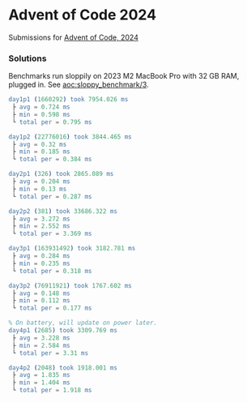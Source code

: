 Advent of Code 2024
=====

Submissions for [Advent of Code, 2024][aoc2024]

### Solutions

Benchmarks run sloppily on 2023 M2 MacBook Pro with 32 GB RAM,
plugged in. See [aoc:sloppy_benchmark/3](./src/aoc.erl).

```erlang
day1p1 (1660292) took 7954.026 ms
 ├ avg = 0.724 ms
 ├ min = 0.598 ms
 └ total per = 0.795 ms

day1p2 (22776016) took 3844.465 ms
 ├ avg = 0.32 ms
 ├ min = 0.185 ms
 └ total per = 0.384 ms

day2p1 (326) took 2865.089 ms
 ├ avg = 0.204 ms
 ├ min = 0.13 ms
 └ total per = 0.287 ms

day2p2 (381) took 33686.322 ms
 ├ avg = 3.272 ms
 ├ min = 2.552 ms
 └ total per = 3.369 ms

day3p1 (163931492) took 3182.781 ms
 ├ avg = 0.284 ms
 ├ min = 0.235 ms
 └ total per = 0.318 ms

day3p2 (76911921) took 1767.602 ms
 ├ avg = 0.148 ms
 ├ min = 0.112 ms
 └ total per = 0.177 ms

% On battery, will update on power later.
day4p1 (2685) took 3309.769 ms
 ├ avg = 3.228 ms
 ├ min = 2.584 ms
 └ total per = 3.31 ms

day4p2 (2048) took 1918.001 ms
 ├ avg = 1.835 ms
 ├ min = 1.404 ms
 └ total per = 1.918 ms
```
[aoc2024]: (https://adventofcode.com/2024)
